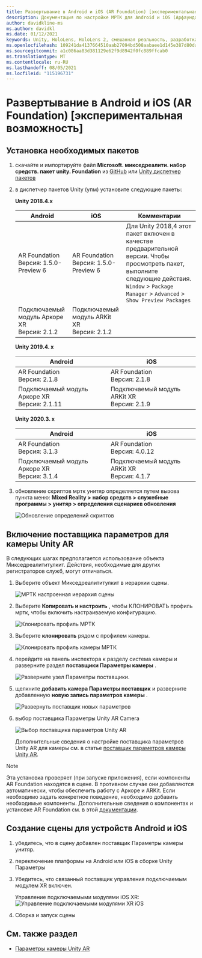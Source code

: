 ```yaml
---
title: Развертывание в Android и iOS (AR Foundation) [экспериментальная возможность]
description: Документация по настройке МРТК для Android и iOS (Арфаундатион) в Unity
author: davidkline-ms
ms.author: davidkl
ms.date: 01/12/2021
keywords: Unity, HoloLens, HoloLens 2, смешанная реальность, разработка, мртк, ar Core, ar Kit, ios, ios, Android, ar Foundation
ms.openlocfilehash: 109241da4137664510aab27094bd508aabaee1d145e387d80da9df259dc730a1
ms.sourcegitcommit: a1c086aa83d381129e62f9d8942f0fc889ffcab0
ms.translationtype: MT
ms.contentlocale: ru-RU
ms.lasthandoff: 08/05/2021
ms.locfileid: "115196731"
---
```

# <a name="deploying-to-android-and-ios-ar-foundation-experimental"></a>Развертывание в Android и iOS (AR Foundation) [экспериментальная возможность]

## <a name="install-required-packages"></a>Установка необходимых пакетов

1. скачайте и импортируйте файл **Microsoft. микседреалити. набор средств. пакет unity. Foundation** из [GitHub](https://github.com/microsoft/MixedRealityToolkit-Unity/releases/) или [Unity диспетчер пакетов](../configuration/usingupm.md)

1. в диспетчер пакетов Unity (упм) установите следующие пакеты:

    **Unity 2018.4.x**

    | **Android** | **iOS** | Комментарии |
    | --- | --- | --- |
    | AR Foundation  <br/> Версия: 1.5.0-Preview 6 | AR Foundation  <br/> Версия: 1.5.0-Preview 6 | Для Unity 2018,4 этот пакет включен в качестве предварительной версии. Чтобы просмотреть пакет, выполните следующие действия. `Window` > `Package Manager` > `Advanced` > `Show Preview Packages` |
    | Подключаемый модуль Аркоре XR <br/> Версия: 2.1.2 | Подключаемый модуль ARKit XR <br/> Версия: 2.1.2 | |

    **Unity 2019.4. x**

    | **Android** | **iOS** |
    | --- | --- |
    | AR Foundation  <br/> Версия: 2.1.8 |  AR Foundation  <br/> Версия: 2.1.8 |
    | Подключаемый модуль Аркоре XR <br/> Версия: 2.1.11 | Подключаемый модуль ARKit XR <br/> Версия: 2.1.9 |

    **Unity 2020.3. x**

    | **Android** | **iOS** |
    | --- | --- |
    | AR Foundation  <br/> Версия: 3.1.3 |  AR Foundation  <br/> Версия: 4.0.12 |
    | Подключаемый модуль Аркоре XR <br/> Версия: 3.1.4 | Подключаемый модуль ARKit XR <br/> Версия: 4.1.7 |

1. обновление скриптов мртк унитяр определяется путем вызова пункта меню: **Mixed Reality > набор средств > служебные программы > унитяр > определения сценариев обновления**

    ![Обновление определений скриптов](../features/images/UpdateScriptingDefineUnityAR.png)


## <a name="enabling-the-unity-ar-camera-settings-provider"></a>Включение поставщика параметров для камеры Unity AR

В следующих шагах предполагается использование объекта Микседреалититулкит. Действия, необходимые для других регистраторов служб, могут отличаться.

1. Выберите объект Микседреалититулкит в иерархии сцены.

    ![МРТК настроенная иерархия сцены](../features/images/MRTK_ConfiguredHierarchy.png)

1. Выберите **Копировать и настроить** , чтобы КЛОНИРОВАТЬ профиль мртк, чтобы включить настраиваемую конфигурацию.

    ![Клонировать профиль МРТК](../features/images/camera-system/CloneProfileARFoundation.png)

1. Выберите **клонировать** рядом с профилем камеры.

    ![Клонировать профиль камеры МРТК](../features/images/camera-system/CloneCameraProfileARFoundation.png)

1. перейдите на панель инспектора к разделу система камеры и разверните раздел **поставщики Параметры камеры** .

    ![Разверните узел Параметры поставщики.](../features/images/camera-system/ExpandProviders.png)

1. щелкните **добавить камера Параметры поставщик** и разверните добавленную **новую запись параметров камеры** .

    ![Развернуть поставщик новых параметров](../features/images/camera-system/ExpandNewProvider.png)

1. выбор поставщика Параметры Unity AR Camera

    ![Выбор поставщика параметров Unity AR](../features/images/camera-system/SelectUnityArSettings.png)

    Дополнительные сведения о настройке поставщика параметров Unity AR для камеры см. в статье [поставщик параметров камеры Unity AR](../features/camera-system/unity-ar-camera-settings.md).

> [!NOTE]
> Эта установка проверяет (при запуске приложения), если компоненты AR Foundation находятся в сцене. В противном случае они добавляются автоматически, чтобы обеспечить работу с Аркоре и ARKit.
> Если необходимо задать конкретное поведение, необходимо добавить необходимые компоненты.
> Дополнительные сведения о компонентах и установке AR Foundation см. в этой [документации](https://docs.unity3d.com/Packages/com.unity.xr.arfoundation@2.2/manual/index.html#samples).

## <a name="building-a-scene-for-android-and-ios-devices"></a>Создание сцены для устройств Android и iOS

1. убедитесь, что в сцену добавлен поставщик Параметры камеры унитяр.

1. переключение платформы на Android или iOS в сборке Unity Параметры

1. Убедитесь, что связанный поставщик управления подключаемым модулем XR включен.

    Управление подключаемыми модулями iOS XR:  ![ Управление подключаемыми модулями XR iOS](../features/images/XRManagementiOS.png)

1. Сборка и запуск сцены

## <a name="see-also"></a>См. также раздел

- [Параметры камеры Unity AR](../features/camera-system/unity-ar-camera-settings.md)
